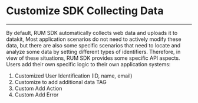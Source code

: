 # Customize SDK Collecting Data
---

By default, RUM SDK automatically collects web data and uploads it to datakit, Most application scenarios do not need to actively modify these data, but there are also some specific scenarios that need to locate and analyze some data by setting different types of identifiers. Therefore, in view of these situations, RUM SDK provides some specific API aspects. Users add their own specific logic to their own application systems:

1. Customized User Identification (ID, name, email)
2. Customize to add additional data TAG
3. Custom Add Action
4. Custom Add Error 

